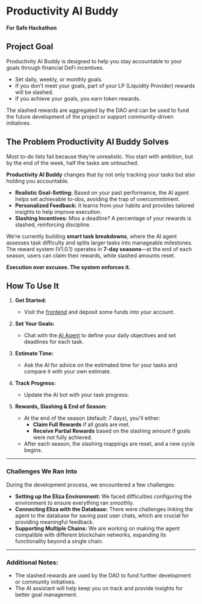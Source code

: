 # Productivity AI Buddy
**For Safe Hackathon**

## **Project Goal**

Productivity AI Buddy is designed to help you stay accountable to your goals through financial DeFi incentives. 

- Set daily, weekly, or monthly goals.
- If you don’t meet your goals, part of your LP (Liquidity Provider) rewards will be slashed.
- If you achieve your goals, you earn token rewards.

The slashed rewards are aggregated by the DAO and can be used to fund the future development of the project or support community-driven initiatives.

## **The Problem Productivity AI Buddy Solves**

Most to-do lists fail because they’re unrealistic. You start with ambition, but by the end of the week, half the tasks are untouched.

**Productivity AI Buddy** changes that by not only tracking your tasks but also holding you accountable.

- **Realistic Goal-Setting:** Based on your past performance, the AI agent helps set achievable to-dos, avoiding the trap of overcommitment.
- **Personalized Feedback:** It learns from your habits and provides tailored insights to help improve execution.
- **Slashing Incentives:** Miss a deadline? A percentage of your rewards is slashed, reinforcing discipline.

We’re currently building **smart task breakdowns**, where the AI agent assesses task difficulty and splits larger tasks into manageable milestones. The reward system (V1.0.1) operates in **7-day seasons**—at the end of each season, users can claim their rewards, while slashed amounts reset.

**Execution over excuses. The system enforces it.**

## **How To Use It**

1. **Get Started:**
   - Visit the [frontend](https://productivity-god.pyba.st/) and deposit some funds into your account.
   
2. **Set Your Goals:**
   - Chat with the [AI Agent](https://t.me/ProductivityGodBot) to define your daily objectives and set deadlines for each task.
   
3. **Estimate Time:**
   - Ask the AI for advice on the estimated time for your tasks and compare it with your own estimate.

4. **Track Progress:**
   - Update the AI bot with your task progress.

5. **Rewards, Slashing & End of Season:**
   - At the end of the season (default: 7 days), you'll either:
     - **Claim Full Rewards** if all goals are met.
     - **Receive Partial Rewards** based on the slashing amount if goals were not fully achieved.
   - After each season, the slashing mappings are reset, and a new cycle begins.

---

### **Challenges We Ran Into**

During the development process, we encountered a few challenges:

- **Setting up the Eliza Environment:** We faced difficulties configuring the environment to ensure everything ran smoothly.
- **Connecting Eliza with the Database:** There were challenges linking the agent to the database for saving past user chats, which are crucial for providing meaningful feedback.
- **Supporting Multiple Chains:** We are working on making the agent compatible with different blockchain networks, expanding its functionality beyond a single chain.

---

### **Additional Notes:**
- The slashed rewards are used by the DAO to fund further development or community initiatives.
- The AI assistant will help keep you on track and provide insights for better goal management.
